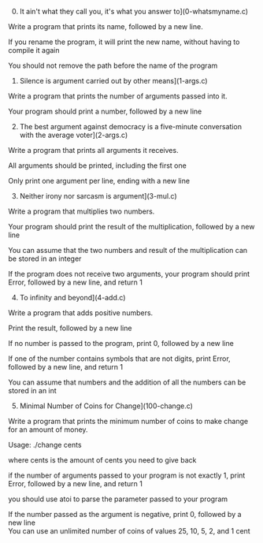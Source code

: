 0. It ain't what they call you, it's what you answer to](0-whatsmyname.c)

Write a program that prints its name, followed by a new line.

If you rename the program, it will print the new name, without having to compile it again

You should not remove the path before the name of the program


1. Silence is argument carried out by other means](1-args.c)

Write a program that prints the number of arguments passed into it.

Your program should print a number, followed by a new line

     

2. The best argument against democracy is a five-minute conversation with the average voter](2-args.c)

Write a program that prints all arguments it receives.

All arguments should be printed, including the first one

Only print one argument per line, ending with a new line

 
3. Neither irony nor sarcasm is argument](3-mul.c)

Write a program that multiplies two numbers.
  
Your program should print the result of the multiplication, followed by a new line

You can assume that the two numbers and result of the multiplication can be stored in an integer

If the program does not receive two arguments, your program should print Error, followed by a new line, and return 1

 
4. To infinity and beyond](4-add.c)

Write a program that adds positive numbers.

Print the result, followed by a new line

If no number is passed to the program, print 0, followed by a new line

If one of the number contains symbols that are not digits, print Error, followed by a new line, and return 1

You can assume that numbers and the addition of all the numbers can be stored in an int

       

5. Minimal Number of Coins for Change](100-change.c)

Write a program that prints the minimum number of coins to make change for an amount of money.

Usage: ./change cents
            
where cents is the amount of cents you need to give back
               
if the number of arguments passed to your program is not exactly 1, print Error, followed by a new line, and return 1
                
you should use atoi to parse the parameter passed to your program
                
If the number passed as the argument is negative, print 0, followed by a new line             
You can use an unlimited number of coins of values 25, 10, 5, 2, and 1 cent

